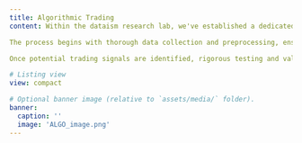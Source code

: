 ```yaml
---
title: Algorithmic Trading
content: Within the dataism research lab, we've established a dedicated team focused on the development and refinement of sophisticated algorithmic trading strategies. Our approach revolves around leveraging advanced statistical inference models to uncover meaningful patterns and insights within financial data. These models serve as the cornerstone of our methodology, enabling us to extract actionable signals from the vast amount of information available in the markets.

The process begins with thorough data collection and preprocessing, ensuring the integrity and quality of the datasets we work with. Our team then employs a range of statistical techniques, including regression analysis, time series analysis, machine learning algorithms, and Bayesian inference, among others, to identify underlying relationships and trends in the data.

Once potential trading signals are identified, rigorous testing and validation procedures are conducted to assess their robustness and efficacy across various market conditions. This iterative process allows us to refine and optimize our strategies continuously, adapting to evolving market dynamics and minimizing risks..

# Listing view
view: compact

# Optional banner image (relative to `assets/media/` folder).
banner:
  caption: ''
  image: 'ALGO_image.png'
---
```

